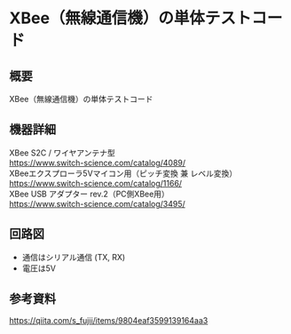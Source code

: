 # XBee（無線通信機）の単体テストコード
## 概要
XBee（無線通信機）の単体テストコード


## 機器詳細
XBee S2C / ワイヤアンテナ型  
https://www.switch-science.com/catalog/4089/  
XBeeエクスプローラ5Vマイコン用（ピッチ変換 兼 レベル変換）  
https://www.switch-science.com/catalog/1166/  
XBee USB アダプター rev.2（PC側XBee用）  
https://www.switch-science.com/catalog/3495/

## 回路図
<!--![](../../Schematic/PNG/GPS.png)-->

+ 通信はシリアル通信 (TX, RX)
+ 電圧は5V

## 参考資料
https://qiita.com/s_fujii/items/9804eaf3599139164aa3
